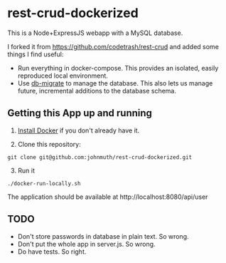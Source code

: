 # rest-crud-dockerized

This is a Node+ExpressJS webapp with a MySQL database.

I forked it from https://github.com/codetrash/rest-crud and added some things I find useful:

- Run everything in docker-compose. This provides an isolated, easily reproduced local environment.
- Use [db-migrate](https://db-migrate.readthedocs.io) to manage the database. This also lets us manage future, incremental additions to the database schema.

## Getting this App up and running

1. [Install Docker](https://docs.docker.com/install/) if you don't already have it.

2. Clone this repository:

 ```
 git clone git@github.com:johnmuth/rest-crud-dockerized.git
 ```

3. Run it

 ```
 ./docker-run-locally.sh
 ``` 
The application should be available at http://localhost:8080/api/user

## TODO

- Don't store passwords in database in plain text. So wrong.
- Don't put the whole app in server.js. So wrong.
- Do have tests. So right.
 